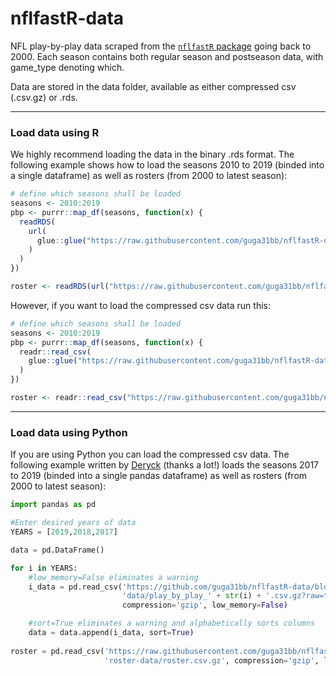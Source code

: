 # nflfastR-data
NFL play-by-play data scraped from the [`nflfastR` package](https://github.com/mrcaseb/nflfastR) going back to 2000. Each season contains both regular season and postseason data, with game_type denoting which.

Data are stored in the data folder, available as either compressed csv (.csv.gz) or .rds.

___

### Load data using R
We highly recommend loading the data in the binary .rds format. The following example shows how to load the seasons 2010 to 2019 (binded into a single dataframe) as well as rosters (from 2000 to latest season):

```R
# define which seasons shall be loaded
seasons <- 2010:2019
pbp <- purrr::map_df(seasons, function(x) {
  readRDS(
    url(
      glue::glue("https://raw.githubusercontent.com/guga31bb/nflfastR-data/master/data/play_by_play_{x}.rds")
    )
  )
})

roster <- readRDS(url("https://raw.githubusercontent.com/guga31bb/nflfastR-data/master/roster-data/roster.rds"))
```

However, if you want to load the compressed csv data run this:
```R
# define which seasons shall be loaded
seasons <- 2010:2019
pbp <- purrr::map_df(seasons, function(x) {
  readr::read_csv(
    glue::glue("https://raw.githubusercontent.com/guga31bb/nflfastR-data/master/data/play_by_play_{x}.csv.gz")
  )
})

roster <- readr::read_csv("https://raw.githubusercontent.com/guga31bb/nflfastR-data/master/roster-data/roster.csv.gz")
```

___

### Load data using Python

If you are using Python you can load the compressed csv data. The following example written by [Deryck](https://twitter.com/Deryck_SG) (thanks a lot!) loads the seasons 2017 to 2019 (binded into a single pandas dataframe) as well as rosters (from 2000 to latest season):
```Python
import pandas as pd 

#Enter desired years of data
YEARS = [2019,2018,2017]

data = pd.DataFrame()

for i in YEARS:  
    #low_memory=False eliminates a warning
    i_data = pd.read_csv('https://github.com/guga31bb/nflfastR-data/blob/master/' \
                         'data/play_by_play_' + str(i) + '.csv.gz?raw=true',
                         compression='gzip', low_memory=False)

    #sort=True eliminates a warning and alphabetically sorts columns
    data = data.append(i_data, sort=True)
    
roster = pd.read_csv('https://raw.githubusercontent.com/guga31bb/nflfastR-data/master/' \ 
                     'roster-data/roster.csv.gz', compression='gzip', low_memory=False)
```
